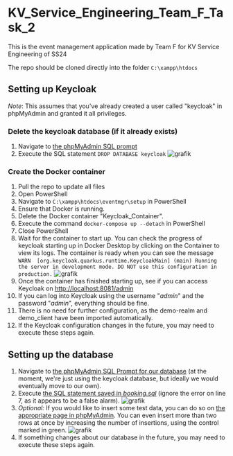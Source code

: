 # KV_Service_Engineering_Team_F_Task_2
This is the event management application made by Team F for KV Service Engineering of SS24

The repo should be cloned directly into the folder ```C:\xampp\htdocs```

## Setting up Keycloak
*Note*: This assumes that you've already created a user called "keycloak" in phpMyAdmin and granted it all privileges.

### Delete the keycloak database (if it already exists)
1) Navigate to [the phpMyAdmin SQL prompt](http://localhost/phpmyadmin/index.php?route=/server/sql)
2) Execute the SQL statement ```DROP DATABASE keycloak```
![grafik](https://github.com/k12119624/eventmgr/assets/122382776/513b99a9-763c-4faa-9143-795ff83f2e32)

### Create the Docker container
1) Pull the repo to update all files
2) Open PowerShell
3) Navigate to ```C:\xampp\htdocs\eventmgr\setup``` in PowerShell
4) Ensure that Docker is running.
5) Delete the Docker container "Keycloak_Container".
6) Execute the command ```docker-compose up --detach``` in PowerShell
7) Close PowerShell
8) Wait for the container to start up. You can check the progress of keycloak starting up in Docker Desktop by clicking on the Container to view its logs. The container is ready when you can see the message ```WARN  [org.keycloak.quarkus.runtime.KeycloakMain] (main) Running the server in development mode. DO NOT use this configuration in production.```
![grafik](https://github.com/k12119624/eventmgr/assets/122382776/b143dc0d-1581-43a3-a7a5-b7bda528b0ee)
9) Once the container has finished starting up, see if you can access Keycloak on [http://localhost:8081/admin](http://localhost:8081/admin)
10) If you can log into Keycloak using the username "_admin_" and the password "_admin_", everything should be fine.
11) There is no need for further configuration, as the demo-realm and demo_client have been imported automatically.
12) If the Keycloak configuration changes in the future, you may need to execute these steps again.

## Setting up the database
1) Navigate to [the phpMyAdmin SQL Prompt for our database](http://localhost/phpmyadmin/index.php?route=/database/sql&db=keycloak) (at the moment, we're just using the keycloak database, but ideally we would eventually move to our own).
2) Execute [the SQL statement saved in _booking.sql_](https://github.com/k12119624/eventmgr/blob/main/setup/booking.sql) (ignore the error on line 7, as it appears to be a false alarm).
![grafik](https://github.com/k12119624/eventmgr/assets/122382776/fd5d2b6a-a187-4178-8969-2d1966735e22)
3) *Optional:* If you would like to insert some test data, you can do so on [the appropriate page in phpMyAdmin](http://localhost/phpmyadmin/index.php?route=/table/change&db=keycloak&table=booking). You can even insert more than two rows at once by increasing the number of insertions, using the control marked in green.
![grafik](https://github.com/k12119624/eventmgr/assets/122382776/ee918e58-03ab-4c2a-843a-afed7db8f3bb)
4) If something changes about our database in the future, you may need to execute these steps again.


